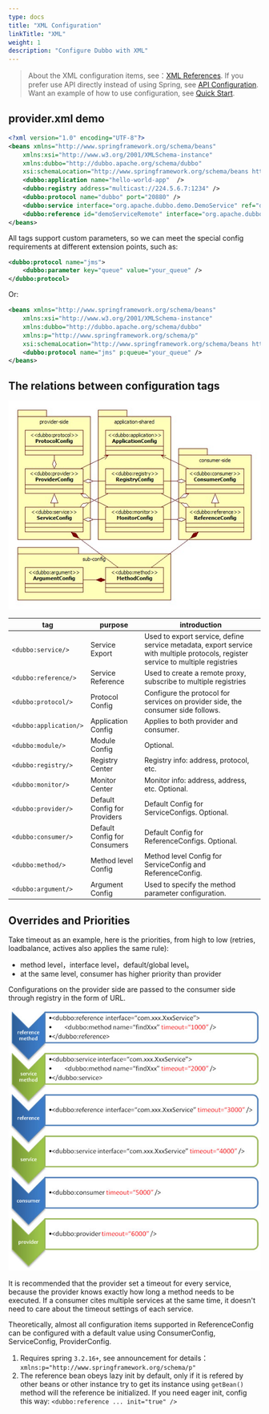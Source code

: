 ```yaml
---
type: docs
title: "XML Configuration"
linkTitle: "XML"
weight: 1
description: "Configure Dubbo with XML"
---
```



> About the XML configuration items, see：[XML References](content/en/docs/v2.7/user/references/xml). If you prefer use API directly instead of using Spring, see [API Configuration](../api). Want an example of how to use configuration, see [Quick Start](../../quick-start).


## provider.xml demo

``` xml
<?xml version="1.0" encoding="UTF-8"?>
<beans xmlns="http://www.springframework.org/schema/beans"
    xmlns:xsi="http://www.w3.org/2001/XMLSchema-instance"
    xmlns:dubbo="http://dubbo.apache.org/schema/dubbo"
    xsi:schemaLocation="http://www.springframework.org/schema/beans http://www.springframework.org/schema/beans/spring-beans-4.3.xsd http://dubbo.apache.org/schema/dubbo http://dubbo.apache.org/schema/dubbo/dubbo.xsd">  
    <dubbo:application name="hello-world-app"  />  
    <dubbo:registry address="multicast://224.5.6.7:1234" />  
    <dubbo:protocol name="dubbo" port="20880" />  
    <dubbo:service interface="org.apache.dubbo.demo.DemoService" ref="demoServiceLocal" />  
    <dubbo:reference id="demoServiceRemote" interface="org.apache.dubbo.demo.DemoService" />  
</beans>
```

All tags support custom parameters, so we can meet the special config requirements at different extension points, such as:

```xml
<dubbo:protocol name="jms">
    <dubbo:parameter key="queue" value="your_queue" />
</dubbo:protocol>
```

Or: 

``` xml
<beans xmlns="http://www.springframework.org/schema/beans"
    xmlns:xsi="http://www.w3.org/2001/XMLSchema-instance"
    xmlns:dubbo="http://dubbo.apache.org/schema/dubbo"
    xmlns:p="http://www.springframework.org/schema/p"
    xsi:schemaLocation="http://www.springframework.org/schema/beans http://www.springframework.org/schema/beans/spring-beans-4.3.xsd http://dubbo.apache.org/schema/dubbo http://dubbo.apache.org/schema/dubbo/dubbo.xsd">  
    <dubbo:protocol name="jms" p:queue="your_queue" />  
</beans>
```

## The relations between configuration tags
  
![dubbo-config](/imgs/user/dubbo-config.jpg)

tag  | purpose | introduction
------------- | ------------- | -------------
`<dubbo:service/>` | Service Export  | Used to export service, define service metadata, export service with multiple protocols, register service to multiple registries
`<dubbo:reference/>`  | Service Reference  | Used to create a remote proxy, subscribe to multiple registries
`<dubbo:protocol/>`  | Protocol Config  | Configure the protocol for services on provider side, the consumer side follows.
`<dubbo:application/>`  | Application Config  | Applies to both provider and consumer.
`<dubbo:module/>`  | Module Config  | Optional.
`<dubbo:registry/>`  | Registry Center | Registry info: address, protocol, etc.
`<dubbo:monitor/>`  | Monitor Center  | Monitor info: address, address, etc. Optional.
`<dubbo:provider/>`  | Default Config for Providers  | Default Config for ServiceConfigs. Optional.
`<dubbo:consumer/>`  | Default Config for Consumers  | Default Config for ReferenceConfigs. Optional.
`<dubbo:method/>`  | Method level Config  | Method level Config for ServiceConfig and ReferenceConfig.
`<dubbo:argument/>`  | Argument Config  | Used to specify the method parameter configuration.


## Overrides and Priorities

Take timeout as an example, here is the priorities, from high to low (retries, loadbalance, actives also applies  the same rule): 

* method level，interface level，default/global level。
* at the same level, consumer has higher priority than provider

Configurations on the provider side are passed to the consumer side through registry in the form of URL.

![dubbo-config-override](/imgs/user/dubbo-config-override.jpg)

It is recommended that the provider set a timeout for every service, because the provider knows exactly how long a method needs to be executed. If a consumer cites multiple services at the same time, it doesn't need to care about the timeout settings of each service.

Theoretically, almost all configuration items supported in ReferenceConfig can be configured with a default value using ConsumerConfig, ServiceConfig, ProviderConfig.

1. Requires spring `3.2.16+`, see announcement for details：`xmlns:p="http://www.springframework.org/schema/p"` 
2. The reference bean obeys lazy init by default, only if it is refered by other beans or other instance try to get its instance using `getBean()` method  will the reference be initialized. If you need eager init, config this way: `<dubbo:reference ... init="true" />`
